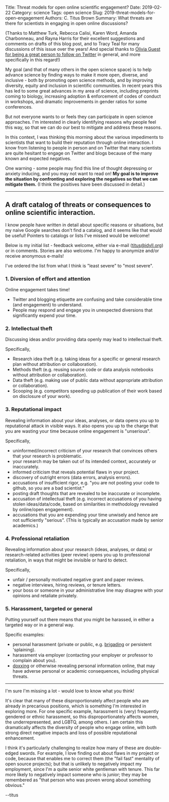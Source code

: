 Title: Threat models for open online scientific engagement?
Date: 2019-02-22
Category: science
Tags: open science
Slug: 2019-threat-models-for-open-engagement
Authors: C. Titus Brown
Summary: What threats are there for scientists in engaging in open online discussions?

(Thanks to Matthew Turk, Rebecca Calisi, Karen Word, Amanda Charbonneau, and Rayna Harris for their excellent suggestions and comments on drafts of this blog post, and to Tracy Teal for many discussions of this issue over the years! And special thanks to [Olivia Guest for being a great person to follow on Twitter](https://twitter.com/o_guest) in general, and more specifically in this regard!)

My goal (and that of many others in the open science space) is to help advance science by finding ways to make it more open, diverse, and inclusive - both by promoting open science methods, and by improving diversity, equity and inclusion in  scientific communities. In recent years this has led to some great advances in my area of science, including preprints coming to biology, increasing adoption & enforcement of codes of conduct in workshops, and dramatic improvements in gender ratios for some conferences.

But not everyone wants to or feels they can participate in open science approaches. I'm interested in clearly identifying reasons why people feel this way, so that we can do our best to mitigate and address these reasons.

In this context, I was thinking this morning about the various impediments to scientists that want to build their reputation through online interaction.  I know from listening to people in person and on Twitter that many scientists are quite hesitant to engage on Twitter and blogs because of the many known and expected negatives.

One warning - some people may find this line of thought depressing or anxiety inducing, and you may not want to read on! **My goal is to improve the situation by confronting and exploring the negatives so that we can mitigate them.** (I think the positives have been discussed in detail.)

----

## A draft catalog of threats or consequences to online scientific interaction.

I know people have written in detail about specific reasons or situations, but my naive Google searches don't find a catalog, and it seems like that would be useful! Pointers to catalogs or lists I've missed would be welcome!

Below is my initial list - feedback welcome, either via e-mail (titus@idyll.org) or in comments. Stories are also welcome. I'm happy to anonymize and/or receive anonymous e-mails!

I've ordered the list from what I think is "least severe" to "most severe".

### 1. Diversion of effort and attention

Online engagement takes time!

* Twitter and blogging etiquette are confusing and take considerable time (and engagement) to understand.
* People may respond and engage you in unexpected diversions that significantly expend your time.

### 2. Intellectual theft

Discussing ideas and/or providing data openly may lead to intellectual theft.

Specifically,

* Research idea theft (e.g. taking ideas for a specific or general research plan without attribution or collaboration).
* Methods theft (e.g. reusing source code or data analysis notebooks without attribution or collaboration).
* Data theft (e.g. making use of public data without appropriate attribution or collaboration).
* Scooping (e.g. competitors speeding up publication of their work based on disclosure of your work).

### 3. Reputational impact

Revealing information about your ideas, analyses, or data opens you up to reputational attack in visible ways. It also opens you up to the charge that you are wasting your time because online engagement is "unserious".

Specifically,

* uninformed/incorrect criticism of your research that convinces others that your research is problematic.
* your research may be taken out of its intended context, accurately or inaccurately.
* informed criticism that reveals potential flaws in your project.
* discovery of outright errors (data errors, analysis errors).
* accusations of insufficient rigor, e.g. "you are not posting your code to github, so you are a bad scientist."
* posting draft thoughts that are revealed to be inaccurate or incomplete.
* accusation of intellectual theft (e.g. incorrect accusations of you having stolen ideas/data/code, based on similarities in methodology revealed by online/open engagement).
* accusations that you are expending your time unwisely and hence are not sufficiently "serious". (This is typically an accusation made by senior academics.)
 
### 4. Professional retaliation

Revealing information about your research (ideas, analyses, or data) or research-related activities (peer review) opens you up to professional retaliation, in ways that might be invisible or hard to detect.

Specifically,

* unfair / personally motivated negative grant and paper reviews.
* negative interviews, hiring reviews, or tenure letters.
* your boss or someone in your administrative line may disagree with your opinions and retaliate privately.

### 5. Harassment, targeted or general

Putting yourself out there means that you might be harassed, in either a targeted way or in a general way.

Specific examples:

* personal harassment (private or public, e.g. [brigading](https://www.urbandictionary.com/define.php?term=brigading) or persistent 'splaining).
* harassment via employer (contacting your employer or professor to complain about you).
* [doxxing](https://www.urbandictionary.com/define.php?term=doxxing) or otherwise revealing personal information online, that may have adverse personal or academic consequences, including physical threats.

----

I'm sure I'm missing a lot - would love to know what you think!

It's clear that many of these disproportionately affect people who are already in precarious positions, which is something I'm interested in exploring more. For one specific example, harassment is (very) frequently gendered or ethnic harassment, so this disproportionately affects women, the underrepresented, and LGBTQ, among others. I am certain this dramatically affects the diversity of people who engage online, with both strong direct negative impacts and loss of possible reputational enhancement.

I think it's particularly challenging to realize how many of these are double-edged swords. For example, I love finding out about flaws in my project or code, because that enables me to correct them (the "fail fast" mentality of open source projects); but that is unlikely to negatively impact my employment, since I'm a quite senior white gentleman with tenure.  This far more likely to negatively impact someone who is junior; they may be remembered as "that person who was proven wrong about something obvious."

--titus


